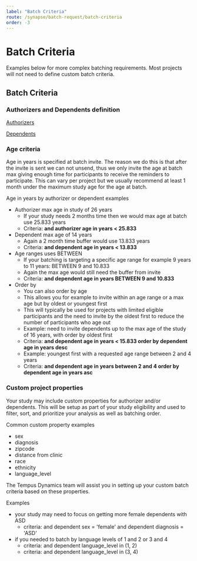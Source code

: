 ```yaml
---
label: "Batch Criteria"
route: /synapse/batch-request/batch-criteria
order: -3
---
```

# Batch Criteria

Examples below for more complex batching requirements. Most projects will not need to define custom batch criteria.

## Batch Criteria

### Authorizers and Dependents definition

[Authorizers](https://platforms.tempusresearch.com/synapse/glossary/#authorizer)

[Dependents](https://platforms.tempusresearch.com/synapse/glossary/#dependent)

### Age criteria

Age in years is specified at batch invite. The reason we do this is that after the invite is sent we can not unsend, thus we only invite the age at batch max giving enough time for participants to receive the reminders to participate. This can vary per project but we usually recommend at least 1 month under the maximum study age for the age at batch.

Age in years by authorizer or dependent examples

- Authorizer max age in study of 26 years
    -   If your study needs 2 months time then we would max age at batch use 25.833 years
    -   Criteria: **and authorizer age in years < 25.833**     
- Dependent max age of 14 years
    - Again a 2 month time buffer would use 13.833 years
    - Criteria: **and dependent age in years < 13.833**
- Age ranges uses BETWEEN
    - If your batching is targeting a specific age range for example 9 years to 11 years: BETWEEN 9 and 10.833
    - Again the max age would still need the buffer from invite
    - Criteria: **and dependent age in years BETWEEN 9 and 10.833**
-   Order by
    - You can also order by age
    - This allows you for example to invite within an age range or a max age but by oldest or youngest first
    - This will typically be used for projects with limited eligible participants and the need to invite by the oldest first to reduce the number of participants who age out
    - Example: need to invite dependents up to the max age of the study of 16 years, with order by oldest first
    - Criteria: **and dependent age in years < 15.833 order by dependent age in years desc**
    - Example: youngest first with a requested age range between 2 and 4 years
    - Criteria: **and dependent age in years between 2 and 4 order by dependent age in years asc**

### Custom project properties

Your study may include custom properties for authorizer and/or dependents. This will be setup as part of your study eligibility and used to filter, sort, and prioritize your analysis as well as batching order.

Common custom property examples

- sex
- diagnosis
- zipcode
- distance from clinic
- race
- ethnicity
- language_level

The Tempus Dynamics team will assist you in setting up your custom batch criteria based on these properties.

Examples

- your study may need to focus on getting more female dependents with ASD
    - criteria: and dependent sex = 'female' and dependent diagnosis = 'ASD'
- if you needed to batch by language levels of 1 and 2 or 3 and 4
    - criteria: and dependent language_level in (1, 2)
    - criteria: and dependent language_level in (3, 4)
